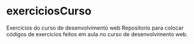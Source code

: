 # exerciciosCurso
Exercícios do curso de desenvolvimento web
Repositorio para colocar códigos de exercicios feitos em aula no curso de desenvolvimento web.
